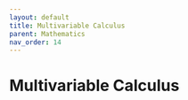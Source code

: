 ```yaml
---
layout: default
title: Multivariable Calculus
parent: Mathematics
nav_order: 14
---
```


# Multivariable Calculus
